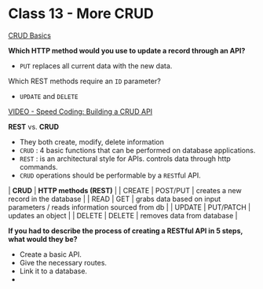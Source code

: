 # Class 13 - More CRUD

[CRUD Basics](https://medium.com/geekculture/crud-operations-explained-2a44096e9c88)

**Which HTTP method would you use to update a record through an API?**

- `PUT` replaces all current data with the new data.

Which REST methods require an `ID` parameter?

- `UPDATE` and `DELETE`

[VIDEO - Speed Coding: Building a CRUD API](https://www.youtube.com/watch?v=EzNcBhSv1Wo)

**REST** vs. **CRUD**

- They both create, modify, delete information
- `CRUD` : 4 basic functions that can be performed on database applications.
- `REST` : is an architectural style for APIs. controls data through http commands.
- `CRUD` operations should be performable by a `REST`ful API.

| **CRUD** | **HTTP methods (REST)** |
| CREATE | POST/PUT | creates a new record in the database |
| READ | GET | grabs data based on input parameters / reads information sourced from db | 
| UPDATE | PUT/PATCH | updates an object |
| DELETE | DELETE | removes data from database |

**If you had to describe the process of creating a RESTful API in 5 steps, what would they be?**

- Create a basic API.
- Give the necessary routes.
- Link it to a database.
- 

